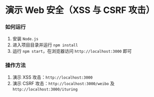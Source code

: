 # 演示 Web 安全（XSS 与 CSRF 攻击）

### 如何运行

1. 安装 `Node.js`
2. 进入项目目录并运行 `npm install`
3. 运行 `npm start`，在浏览器访问 `http://localhost:3000` 即可

### 操作方法

1. 演示 XSS 攻击：`http://localhost:3000`
2. 演示 CSRF 攻击：`http://localhost:3000/weibo` 及 `http://localhost:3000/ituring`